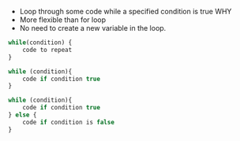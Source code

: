 - Loop through some code while a specified condition is true WHY
- More flexible than for loop
- No need to create a new variable in the loop.

```js
while(condition) {
    code to repeat
}

while (condition){
    code if condition true
}

while (condition){
    code if condition true
} else {
    code if condition is false
}
```